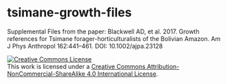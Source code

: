 # tsimane-growth-files
Supplemental Files from the paper: Blackwell AD, et al. 2017. Growth references for Tsimane forager-horticulturalists of the Bolivian Amazon. Am J Phys Anthropol 162:441–461. DOI: 10.1002/ajpa.23128

<a rel="license" href="http://creativecommons.org/licenses/by-nc-sa/4.0/"><img alt="Creative Commons License" style="border-width:0" src="https://i.creativecommons.org/l/by-nc-sa/4.0/88x31.png" /></a><br />This work is licensed under a <a rel="license" href="http://creativecommons.org/licenses/by-nc-sa/4.0/">Creative Commons Attribution-NonCommercial-ShareAlike 4.0 International License</a>.

